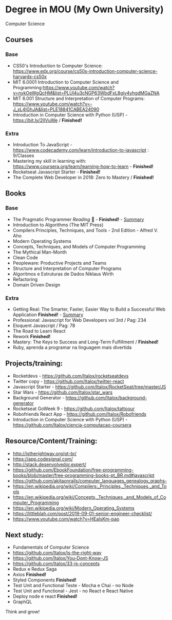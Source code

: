 # Degree in MOU (My Own University)
Computer Science

## Courses
### Base
- CS50's Introduction to Computer Science: https://www.edx.org/course/cs50s-introduction-computer-science-harvardx-cs50x
- MIT 6.0001 Introduction to Computer Science and Programming:https://www.youtube.com/watch?v=nykOeWgQcHM&list=PLUl4u3cNGP63WbdFxL8giv4yhgdMGaZNA
- MIT 6.001 Structure and Interpretation of Computer Programs: https://www.youtube.com/watch?v=-J_xL4IGhJA&list=PLE18841CABEA24090
- Introduction in Computer Science with Python (USP) - https://bit.ly/2IIVuWe / **Finished!**


### Extra
- Introduction To JavaScript - https://www.codecademy.com/learn/introduction-to-javascript : 9/Classes
- Mastering my skill in learning with: https://www.coursera.org/learn/learning-how-to-learn - **Finished!**
- Rocketseat Javascript Starter - **Finished!**
- The Complete Web Developer in 2018: Zero to Mastery / **Finished!**


## Books

### Base
- The Pragmatic Programmer *Reading* 📖 - **Finished!** - [Summary](https://github.com/Italox/The-Pragmatic-Programmer)
- Introduction to Algorithms (The MIT Press)
- Compilers Principles, Techniques, and Tools - 2nd Edition - Alfred V. Aho
- Modern Operating Systems
- Concepts, Techniques, and Models of Computer Programming
- The Mythical Man-Month
- Clean Code
- Peopleware: Productive Projects and Teams
- Structure and Interpretation of Computer Programs
- Algoritmos e Estruturas de Dados Niklaus Wirth
- Refactoring
- Domain Driven Design

### Extra
- Getting Real: The Smarter, Faster, Easier Way to Build a Successful Web Application **Finished!** - [Summary](https://github.com/Italox/Getting-Real-Summary)
- Professional: Javascript for Web Developers vol 3rd / Pag: 234
- Eloquent Javascript / Pag: 78
- The Road to Learn React
- Rework **Finished!**
- Mastery: The Keys to Success and Long-Term Fulfillment / **Finished!**
- Ruby, aprenda a programar na linguagem mais divertida

## Projects/training:

- Rocketdevs - https://github.com/Italox/rocketseatdevs
- Twitter copy - https://github.com/Italox/twitter-react
- Javascript Starter - https://github.com/Italox/RocketSeat/tree/master/JS
- Star Wars - https://github.com/Italox/star_wars
- Background Generator - https://github.com/Italox/background-generator
- Rocketseat GoWeek 9 - https://github.com/Italox/tattoour
- Robofriends React App - https://github.com/Italox/Robofriends
- Introduction in Computer Science with Python (USP) - https://github.com/Italox/ciencia-computacao-coursera


## Resource/Content/Training:
- http://jstherightway.org/pt-br/
- https://app.codesignal.com/
- http://stack.desenvolvedor.expert/
- https://github.com/EbookFoundation/free-programming-books/blob/master/free-programming-books-pt_BR.md#javascript
- https://github.com/akitaonrails/computer_languages_genealogy_graphs-
- https://en.wikipedia.org/wiki/Compilers:_Principles,_Techniques,_and_Tools
- https://en.wikipedia.org/wiki/Concepts,_Techniques,_and_Models_of_Computer_Programming
- https://en.wikipedia.org/wiki/Modern_Operating_Systems
- https://littleblah.com/post/2019-09-01-senior-engineer-checklist/
- https://www.youtube.com/watch?v=HEaIsKm-pao

## Next study:
- Fundamentals of Computer Science
- https://github.com/Italox/js-the-right-way
- https://github.com/Italox/You-Dont-Know-JS
- https://github.com/Italox/33-js-concepts
- Redux e Redux Saga
- Axios **Finished!**
- Styled Components **Finished!**
- Test Unit and Functional Teste - Mocha e Chai - no Node
- Test Unit and Functional - Jest - no React e React Native
- Deploy node e react **Finished!**
- GraphQL

Think and grow!
